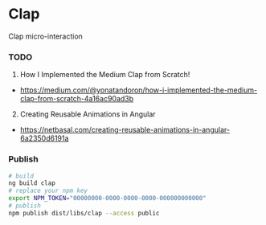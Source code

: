 # Clap

Clap micro-interaction

### TODO

1. How I Implemented the Medium Clap from Scratch!

- https://medium.com/@yonatandoron/how-i-implemented-the-medium-clap-from-scratch-4a16ac90ad3b

2. Creating Reusable Animations in Angular

- https://netbasal.com/creating-reusable-animations-in-angular-6a2350d6191a


### Publish
```bash
# build
ng build clap
# replace your npm key
export NPM_TOKEN="00000000-0000-0000-0000-000000000000"
# publish
npm publish dist/libs/clap --access public
```

